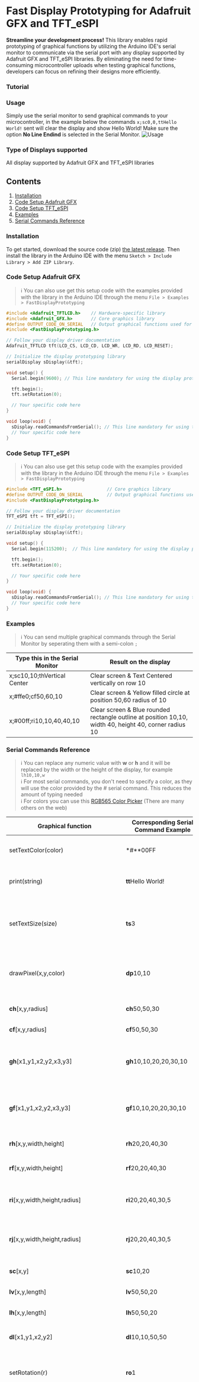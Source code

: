 # Fast Display Prototyping for Adafruit GFX and TFT_eSPI
**Streamline your development process!** This library enables rapid prototyping of graphical functions by utilizing the Arduino IDE's serial monitor to communicate via the serial port with any display supported by Adafruit GFX and TFT_eSPI libraries. By eliminating the need for time-consuming microcontroller uploads when testing graphical functions, developers can focus on refining their designs more efficiently. 

### Tutorial

### Usage
Simply use the serial monitor to send graphical commands to your microcontroller, in the example below the commands `x;sc0,0,ttHello World!` sent will clear the display and show Hello World! Make sure the option **No Line Endind** is selected in the Serial Monitor.
![Usage](https://github.com/thelastoutpostworkshop/DisplayPrototyping/blob/main/images/usage_serial_monitor.png)

### Type of Displays supported
All display supported by Adafruit GFX and TFT_eSPI libraries

## Contents
1. [Installation](#installation)
2. [Code Setup Adafruit GFX](#code-setup-adafruit-gfx)
3. [Code Setup TFT_eSPI](#code-setup-tft_espi)
4. [Examples](#examples)
5. [Serial Commands Reference](#serial-commands-reference)

### Installation
To get started, download the source code (zip) [the latest release](https://github.com/thelastoutpostworkshop/DisplayPrototyping/releases/latest). Then install the library in the Arduino IDE with the menu `Sketch > Include Library > Add ZIP Library`.

### Code Setup Adafruit GFX
>ℹ️ You can also use get this setup code with the examples provided with the library in the Arduino IDE through the menu `File > Examples > FastDisplayPrototyping`

```c
#include <Adafruit_TFTLCD.h>    // Hardware-specific library
#include <Adafruit_GFX.h>       // Core graphics library
#define OUTPUT_CODE_ON_SERIAL   // Output graphical functions used for the display
#include <FastDisplayPrototyping.h>

// Follow your display driver documentation
Adafruit_TFTLCD tft(LCD_CS, LCD_CD, LCD_WR, LCD_RD, LCD_RESET);

// Initialize the display prototyping library
serialDisplay sDisplay(&tft);

void setup() {
  Serial.begin(9600); // This line mandatory for using the display prototyping library, change the baud rate if needed

  tft.begin();
  tft.setRotation(0);

  // Your specific code here
}

void loop(void) {
  sDisplay.readCommandsFromSerial(); // This line mandatory for using the display prototyping library
  // Your specific code here
}
```

### Code Setup TFT_eSPI
>ℹ️ You can also use get this setup code with the examples provided with the library in the Arduino IDE through the menu `File > Examples > FastDisplayPrototyping`

```c
#include <TFT_eSPI.h>                 // Core graphics library
#define OUTPUT_CODE_ON_SERIAL         // Output graphical functions used for the display
#include <FastDisplayPrototyping.h>

// Follow your display driver documentation
TFT_eSPI tft = TFT_eSPI(); 

// Initialize the display prototyping library
serialDisplay sDisplay(&tft);

void setup() {
  Serial.begin(115200);  // This line mandatory for using the display prototyping library, change the baud rate if needed

  tft.begin();
  tft.setRotation(0);

  // Your specific code here
}

void loop(void) {
  sDisplay.readCommandsFromSerial(); // This line mandatory for using the display prototyping library
  // Your specific code here
}
```
### Examples
>ℹ️ You can send multiple graphical commands through the Serial Monitor by seperating them with a semi-colon `;` <br>

| Type this in the Serial Monitor | Result on the display |
|---------|-------------|
|x;sc10,10;thVertical Center | Clear screen & Text Centered vertically on row 10 |
|x;#ffe0;cf50,60,10 | Clear screen & Yellow filled circle at position 50,60 radius of 10 |
|x;#00ff;ri10,10,40,40,10 | Clear screen & Blue rounded rectangle outline at position 10,10, width 40, height 40, corner radius 10 |

### Serial Commands Reference
>ℹ️ You can replace any numeric value with **w** or **h** and it will be replaced by the width or the height of the display, for example `lh10,10,w`<br>
>ℹ️ For most serial commands, you don't need to specify a color, as they will use the color provided by the # serial command. This reduces the amount of typing needed<br>
>ℹ️ For colors you can use this [RGB565 Color Picker](http://www.barth-dev.de/online/rgb565-color-picker/#) (There are many others on the web)

| Graphical function | Corresponding Serial Command Example | Description | Adafruit GFX | TFT_eSPI |
|---------|-------|-------------|--------------|----------|
| setTextColor(color) | *#**00FF | Set Text and Graphic `color` | ✓  | ✓  |
| print(string) | **tt**Hello World! | Print `string` at current cursor position | ✓  | ✓  |
| setTextSize(size) | **ts**3 | Set character `size` multiplier (this increases pixel size) | ✓ | ✓ |
| drawPixel(x,y,color) | **dp**10,10 | Draw a pixel at position `x`,`y` using the current color | ✓ | ✓ |
| **ch**[x,y,radius] | **ch**50,50,30 | Draw a circle outline | ✓ | ✓ |
| **cf**[x,y,radius] | **cf**50,50,30 | Draw a filled circle | ✓ | ✓ |
| **gh**[x1,y1,x2,y2,x3,y3] | **gh**10,10,20,20,30,10 | Draw a triangle outline using 3 points (vertices) | ✓ | ✓ |
| **gf**[x1,y1,x2,y2,x3,y3] | **gf**10,10,20,20,30,10 | Draw a filled triangle using 3 points (vertices)| ✓ | ✓ |
| **rh**[x,y,width,height] | **rh**20,20,40,30 | Draw a rectangle outline | ✓ | ✓ |
| **rf**[x,y,width,height] | **rf**20,20,40,30 | Draw a filled rectangle | ✓ | ✓ |
| **ri**[x,y,width,height,radius] | **ri**20,20,40,30,5 | Draw a rounded corner rectangle outline | ✓ | ✓ |
| **rj**[x,y,width,height,radius] | **rj**20,20,40,30,5 | Draw a rounded corner filled rectangle | ✓ | ✓ |
| **sc**[x,y] | **sc**10,20 | Set the text cursor position | ✓ | ✓ |
| **lv**[x,y,length] | **lv**50,50,20 | Draw a vertical line | ✓ | ✓ |
| **lh**[x,y,length] | **lh**50,50,20 | Draw a horizontal line | ✓ | ✓ |
| **dl**[x1,y1,x2,y2] | **dl**10,10,50,50 | draw a line between 2 points | ✓ | ✓ |
| setRotation(r) | **ro**1 | Set rotation `r` for display (0-3 or 4-7 for BMP drawing) | ✓ | ✓ |
| fillRectHGradient(x,y,w,h,color1,color2) | **rk**10,10,60,60,07e0,001f | Draw a filled rectangle at position `x`,`y` of width `w` and height `h`, with a horizontal color gradient starting from `color1` on the left side and smoothly transitions to `color2` towards the right side | ✗ | ✓ |


### Configuration

### Library Behavior

### Library Size
